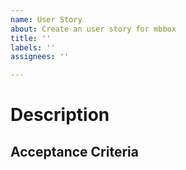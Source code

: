 ```yaml
---
name: User Story
about: Create an user story for mbbox
title: ''
labels: ''
assignees: ''

---
```

# Description

## Acceptance Criteria
